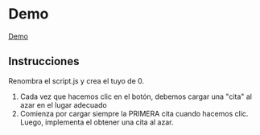
# Demo

[Demo](https://js-beginners.github.io/random-quotes-project/)

## Instrucciones

Renombra el script.js y crea el tuyo de 0.

1. Cada vez que hacemos clic en el botón, debemos cargar una "cita" al azar en el lugar adecuado
2. Comienza por cargar siempre la PRIMERA cita cuando hacemos clic. Luego, implementa el obtener una cita al azar.
